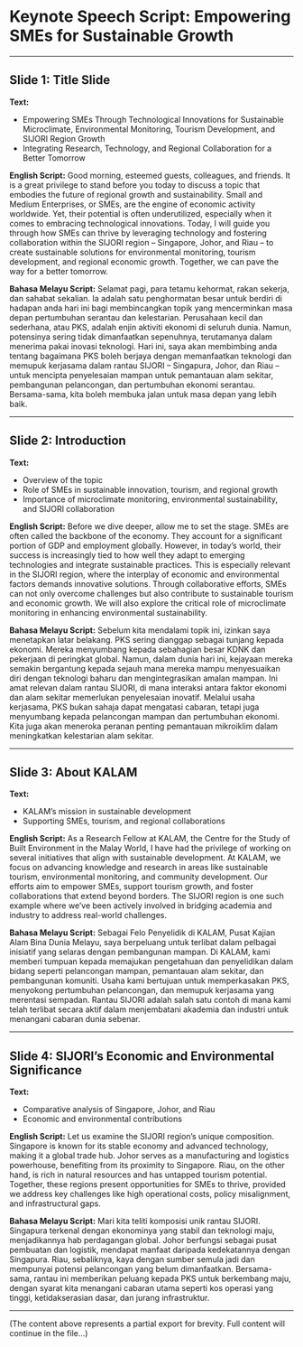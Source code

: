
# Keynote Speech Script: Empowering SMEs for Sustainable Growth

---

## Slide 1: Title Slide

**Text:**
- Empowering SMEs Through Technological Innovations for Sustainable Microclimate, Environmental Monitoring, Tourism Development, and SIJORI Region Growth
- Integrating Research, Technology, and Regional Collaboration for a Better Tomorrow

**English Script:**
Good morning, esteemed guests, colleagues, and friends. It is a great privilege to stand before you today to discuss a topic that embodies the future of regional growth and sustainability. Small and Medium Enterprises, or SMEs, are the engine of economic activity worldwide. Yet, their potential is often underutilized, especially when it comes to embracing technological innovations. Today, I will guide you through how SMEs can thrive by leveraging technology and fostering collaboration within the SIJORI region – Singapore, Johor, and Riau – to create sustainable solutions for environmental monitoring, tourism development, and regional economic growth. Together, we can pave the way for a better tomorrow.

**Bahasa Melayu Script:**
Selamat pagi, para tetamu kehormat, rakan sekerja, dan sahabat sekalian. Ia adalah satu penghormatan besar untuk berdiri di hadapan anda hari ini bagi membincangkan topik yang mencerminkan masa depan pertumbuhan serantau dan kelestarian. Perusahaan kecil dan sederhana, atau PKS, adalah enjin aktiviti ekonomi di seluruh dunia. Namun, potensinya sering tidak dimanfaatkan sepenuhnya, terutamanya dalam menerima pakai inovasi teknologi. Hari ini, saya akan membimbing anda tentang bagaimana PKS boleh berjaya dengan memanfaatkan teknologi dan memupuk kerjasama dalam rantau SIJORI – Singapura, Johor, dan Riau – untuk mencipta penyelesaian mampan untuk pemantauan alam sekitar, pembangunan pelancongan, dan pertumbuhan ekonomi serantau. Bersama-sama, kita boleh membuka jalan untuk masa depan yang lebih baik.

---

## Slide 2: Introduction

**Text:**
- Overview of the topic
- Role of SMEs in sustainable innovation, tourism, and regional growth
- Importance of microclimate monitoring, environmental sustainability, and SIJORI collaboration

**English Script:**
Before we dive deeper, allow me to set the stage. SMEs are often called the backbone of the economy. They account for a significant portion of GDP and employment globally. However, in today’s world, their success is increasingly tied to how well they adapt to emerging technologies and integrate sustainable practices. This is especially relevant in the SIJORI region, where the interplay of economic and environmental factors demands innovative solutions. Through collaborative efforts, SMEs can not only overcome challenges but also contribute to sustainable tourism and economic growth. We will also explore the critical role of microclimate monitoring in enhancing environmental sustainability.

**Bahasa Melayu Script:**
Sebelum kita mendalami topik ini, izinkan saya menetapkan latar belakang. PKS sering dianggap sebagai tunjang kepada ekonomi. Mereka menyumbang kepada sebahagian besar KDNK dan pekerjaan di peringkat global. Namun, dalam dunia hari ini, kejayaan mereka semakin bergantung kepada sejauh mana mereka mampu menyesuaikan diri dengan teknologi baharu dan mengintegrasikan amalan mampan. Ini amat relevan dalam rantau SIJORI, di mana interaksi antara faktor ekonomi dan alam sekitar memerlukan penyelesaian inovatif. Melalui usaha kerjasama, PKS bukan sahaja dapat mengatasi cabaran, tetapi juga menyumbang kepada pelancongan mampan dan pertumbuhan ekonomi. Kita juga akan meneroka peranan penting pemantauan mikroiklim dalam meningkatkan kelestarian alam sekitar.

---

## Slide 3: About KALAM

**Text:**
- KALAM’s mission in sustainable development
- Supporting SMEs, tourism, and regional collaborations

**English Script:**
As a Research Fellow at KALAM, the Centre for the Study of Built Environment in the Malay World, I have had the privilege of working on several initiatives that align with sustainable development. At KALAM, we focus on advancing knowledge and research in areas like sustainable tourism, environmental monitoring, and community development. Our efforts aim to empower SMEs, support tourism growth, and foster collaborations that extend beyond borders. The SIJORI region is one such example where we’ve been actively involved in bridging academia and industry to address real-world challenges.

**Bahasa Melayu Script:**
Sebagai Felo Penyelidik di KALAM, Pusat Kajian Alam Bina Dunia Melayu, saya berpeluang untuk terlibat dalam pelbagai inisiatif yang selaras dengan pembangunan mampan. Di KALAM, kami memberi tumpuan kepada memajukan pengetahuan dan penyelidikan dalam bidang seperti pelancongan mampan, pemantauan alam sekitar, dan pembangunan komuniti. Usaha kami bertujuan untuk memperkasakan PKS, menyokong pertumbuhan pelancongan, dan memupuk kerjasama yang merentasi sempadan. Rantau SIJORI adalah salah satu contoh di mana kami telah terlibat secara aktif dalam menjembatani akademia dan industri untuk menangani cabaran dunia sebenar.

---

## Slide 4: SIJORI’s Economic and Environmental Significance

**Text:**
- Comparative analysis of Singapore, Johor, and Riau
- Economic and environmental contributions

**English Script:**
Let us examine the SIJORI region’s unique composition. Singapore is known for its stable economy and advanced technology, making it a global trade hub. Johor serves as a manufacturing and logistics powerhouse, benefiting from its proximity to Singapore. Riau, on the other hand, is rich in natural resources and has untapped tourism potential. Together, these regions present opportunities for SMEs to thrive, provided we address key challenges like high operational costs, policy misalignment, and infrastructural gaps.

**Bahasa Melayu Script:**
Mari kita teliti komposisi unik rantau SIJORI. Singapura terkenal dengan ekonominya yang stabil dan teknologi maju, menjadikannya hab perdagangan global. Johor berfungsi sebagai pusat pembuatan dan logistik, mendapat manfaat daripada kedekatannya dengan Singapura. Riau, sebaliknya, kaya dengan sumber semula jadi dan mempunyai potensi pelancongan yang belum dimanfaatkan. Bersama-sama, rantau ini memberikan peluang kepada PKS untuk berkembang maju, dengan syarat kita menangani cabaran utama seperti kos operasi yang tinggi, ketidakserasian dasar, dan jurang infrastruktur.

---

(The content above represents a partial export for brevity. Full content will continue in the file...)

